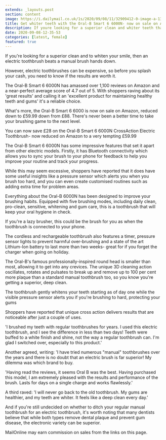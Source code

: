 ```yaml
---
extends: _layouts.post
section: content
image: https://i.dailymail.co.uk/1s/2020/09/08/11/32909412-0-image-a-13_1599559653415.jpg 
title: Get whiter teeth with the Oral-B Smart 6 6000N- now on sale on Amazon  
description: If youre looking for a superior clean and whiter teeth than the Oral-B Smart 6 6000N may be your solution. Reduced to £59.99 down from £88, theres never been a better time to invest. 
date: 2020-09-08-12-35-53 
categories: [latest, female] 
featured: true 
--- 
```

If you're looking for a superior clean and to whiten your smile, then an electric toothbrush beats a manual brush hands down. 

However, electric toothbrushes can be expensive, so before you splash your cash, you need to know if the results are worth it. 

The Oral-B Smart 6 6000N has amassed over 1,100 reviews on Amazon and a near-perfect average score of 4.7 out of 5. With shoppers raving about its 'great results' and calling it an 'excellent product for maintaining healthy teeth and gums' it's a reliable choice. 

What's more, the Oral-B Smart 6 6000 is now on sale on Amazon, reduced down to £59.99 down from £88. There's never been a better time to take your brushing game to the next level.

You can now save £28 on the Oral-B Smart 6 6000N CrossAction Electric Toothbrush- now reduced on Amazon to a very tempting £59.99

The Oral-B Smart 6 6000N has some impressive features that set it apart from other electric models. Firstly, it has Bluetooth connectivity which allows you to sync your brush to your phone for feedback to help you improve your routine and track your progress.

While this may seem excessive, shoppers have reported that it does have some useful insights like a pressure sensor which alerts you when you brush too hard, and you can even create customised routines such as adding extra time for problem areas.

Everything about the Oral-B 6000N has been designed to improve your brushing habits. Equipped with five brushing modes, including daily clean, pro-clean, sensitive, whitening and gum care, this is a toothbrush that will keep your oral hygiene in check. 

If you're a lazy brusher, this could be the brush for you as when the toothbrush is connected to your phone.

The cordless and rechargeable toothbrush also features a timer, pressure sensor lights to prevent harmful over-brushing and a state of the art Lithium-Ion battery to last more than two weeks- great for if you forget the charger when going on holiday. 

The Oral-B's famous professionally-inspired round head is smaller than most, allowing it to get into any crevices. The unique 3D cleaning action oscillates, rotates and pulsates to break up and remove up to 100 per cent more plaque than a standard manual toothbrush too, so you know you're getting a superior, deep clean.  

The toothbrush gently whitens your teeth starting as of day one while the visible pressure sensor alerts you if you're brushing to hard, protecting your gums 

Shoppers have reported that unique cross action delivers results that are noticeable after just a couple of uses.

'I brushed my teeth with regular toothbrushes for years. I used this electric toothbrush, and I see the difference in less than two days! Teeth were buffed to a white finish and shine, not the way a regular toothbrush can. I'm glad I switched over, especially to this product.' 

Another agreed, writing: 'I have tried numerous "manual" toothbrushes over the years and there is no doubt that an electric brush is far superior! My dilemma was which brand to buy. 

'Having read the reviews, it seems Oral B was the best. Having purchased this model, I am extremely pleased with the results and performance of the brush. Lasts for days on a single charge and works flawlessly.' 

A third raved: 'I will never go back to the old toothbrush. My gums are healthier, and my teeth are whiter. It feels like a deep clean every day.'   

And if you're still undecided on whether to ditch your regular manual toothbrush for an electric toothbrush, it's worth noting that many dentists believe that while both types remove dental plaque and prevent gum disease, the electronic variety can be superior.

MailOnline may earn commission on sales from the links on this page. 

